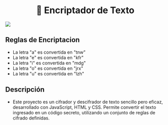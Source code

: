 <div align="center">
<h1 align="center">🔐 Encriptador de Texto </h1>
</div>

<p align="left">
  <a href="https://skillicons.dev">
    <img src="https://skillicons.dev/icons?i=css,html,js,&perline=12" />
  </a>
</p>

## Reglas de Encriptacion
- La letra "a" es convertida en "tnw"
- La letra "e" es convertida en "kfr"
- La letra "i" es convertida en "mdg"
- La letra "o" es convertida en "jrx"
- La letra "u" es convertida en "lzh"

## Descripción
- Este proyecto es un cifrador y descifrador de texto sencillo pero eficaz, desarrollado con JavaScript, HTML y CSS. Permite convertir el texto ingresado en un código secreto, utilizando un conjunto de reglas de cifrado definidas.

